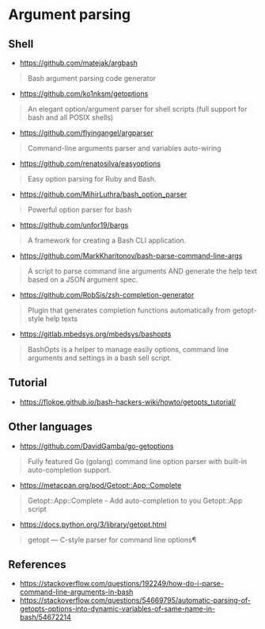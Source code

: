 # Argument parsing

## Shell

* https://github.com/matejak/argbash

> Bash argument parsing code generator

* https://github.com/ko1nksm/getoptions

> An elegant option/argument parser for shell scripts (full support for bash and all POSIX shells)

* https://github.com/flyingangel/argparser

> Command-line arguments parser and variables auto-wiring

* https://github.com/renatosilva/easyoptions

> Easy option parsing for Ruby and Bash.

* https://github.com/MihirLuthra/bash_option_parser

> Powerful option parser for bash

* https://github.com/unfor19/bargs

> A framework for creating a Bash CLI application.

* https://github.com/MarkKharitonov/bash-parse-command-line-args

> A script to parse command line arguments AND generate the help text based on a JSON argument spec.

* https://github.com/RobSis/zsh-completion-generator

> Plugin that generates completion functions automatically from getopt-style help texts

* https://gitlab.mbedsys.org/mbedsys/bashopts

> BashOpts is a helper to manage easily options, command line arguments and settings in a bash sell script.

## Tutorial

* https://flokoe.github.io/bash-hackers-wiki/howto/getopts_tutorial/

## Other languages

* https://github.com/DavidGamba/go-getoptions

> Fully featured Go (golang) command line option parser with built-in auto-completion support.

* https://metacpan.org/pod/Getopt::App::Complete

> Getopt::App::Complete - Add auto-completion to you Getopt::App script

* https://docs.python.org/3/library/getopt.html

> getopt — C-style parser for command line options¶

## References

* https://stackoverflow.com/questions/192249/how-do-i-parse-command-line-arguments-in-bash
* https://stackoverflow.com/questions/54669795/automatic-parsing-of-getopts-options-into-dynamic-variables-of-same-name-in-bash/54672214
